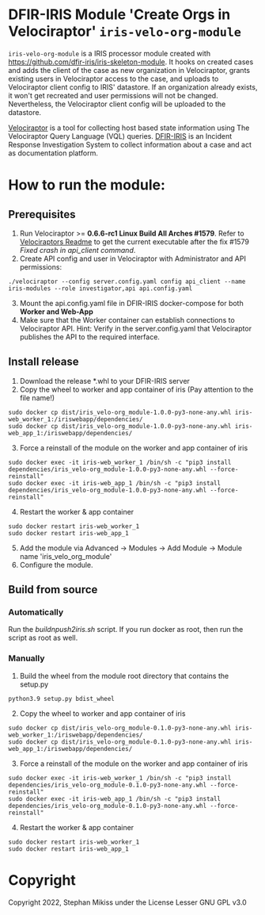 # DFIR-IRIS Module 'Create Orgs in Velociraptor' `iris-velo-org-module`

`iris-velo-org-module` is a IRIS processor module created with https://github.com/dfir-iris/iris-skeleton-module. It hooks on created cases and adds the client of the case as new organization in Velociraptor, grants existing users in Velociraptor access to the case, and uploads to Velociraptor client config to IRIS' datastore. If an organization already exists, it won't get recreated and user permissions will not be changed. Nevertheless, the Velociraptor client config will be uploaded to the datastore.

[Velociraptor](https://github.com/Velocidex/velociraptor) is a tool for collecting host based state information using The Velociraptor Query Language (VQL) queries.
[DFIR-IRIS](https://github.com/dfir-iris/iris-web) is an Incident Response Investigation System to collect information about a case and act as documentation platform.

# How to run the module:
## Prerequisites
1. Run Velociraptor >= **0.6.6-rc1 Linux Build All Arches #1579**. Refer to [Velociraptors Readme](https://github.com/Velocidex/velociraptor#getting-the-latest-version) to get the current executable after the fix #1579 *Fixed crash in api_client command*.
2. Create API config and user in Velociraptor with Administrator and API permissions:
```
./velociraptor --config server.config.yaml config api_client --name iris-modules --role investigator,api api.config.yaml
```
3. Mount the api.config.yaml file in DFIR-IRIS 
docker-compose for both **Worker and Web-App**
4. Make sure that the Worker container can establish connections to Velociraptor API. Hint: Verify in the server.config.yaml that Velociraptor publishes the API to the required interface.

## Install release
1. Download the release *.whl to your DFIR-IRIS server
2. Copy the wheel to worker and app container of iris (Pay attention to the file name!)
```
sudo docker cp dist/iris_velo-org_module-1.0.0-py3-none-any.whl iris-web_worker_1:/iriswebapp/dependencies/
sudo docker cp dist/iris_velo-org_module-1.0.0-py3-none-any.whl iris-web_app_1:/iriswebapp/dependencies/
```
3. Force a reinstall of the module on the worker and app container of iris
```
sudo docker exec -it iris-web_worker_1 /bin/sh -c "pip3 install dependencies/iris_velo-org_module-1.0.0-py3-none-any.whl --force-reinstall"
sudo docker exec -it iris-web_app_1 /bin/sh -c "pip3 install dependencies/iris_velo-org_module-1.0.0-py3-none-any.whl --force-reinstall"
```
4. Restart the worker & app container
```
sudo docker restart iris-web_worker_1
sudo docker restart iris-web_app_1
```
5. Add the module via Advanced -> Modules -> Add Module -> Module name 'iris_velo_org_module'
6. Configure the module.

## Build from source
### Automatically
Run the *buildnpush2iris.sh* script. If you run docker as root, then run the script as root as well.

### Manually
1. Build the wheel from the module root directory that contains the setup.py
```
python3.9 setup.py bdist_wheel
```
2. Copy the wheel to worker and app container of iris
```
sudo docker cp dist/iris_velo-org_module-0.1.0-py3-none-any.whl iris-web_worker_1:/iriswebapp/dependencies/
sudo docker cp dist/iris_velo-org_module-0.1.0-py3-none-any.whl iris-web_app_1:/iriswebapp/dependencies/
```
3. Force a reinstall of the module on the worker and app container of iris
```
sudo docker exec -it iris-web_worker_1 /bin/sh -c "pip3 install dependencies/iris_velo-org_module-0.1.0-py3-none-any.whl --force-reinstall"
sudo docker exec -it iris-web_app_1 /bin/sh -c "pip3 install dependencies/iris_velo-org_module-0.1.0-py3-none-any.whl --force-reinstall"
```
4. Restart the worker & app container
```
sudo docker restart iris-web_worker_1
sudo docker restart iris-web_app_1
```


# Copyright

Copyright 2022, Stephan Mikiss under the License Lesser GNU GPL v3.0
